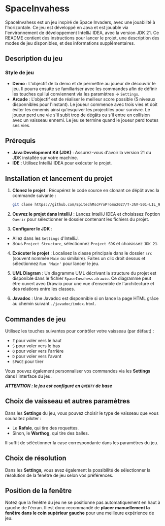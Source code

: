 # SpaceInvahess

SpaceInvahess est un jeu inspiré de Space Invaders, avec une jouabilité à l'horizontale. Ce jeu est développé en Java et est jouable via l'environnement de développement IntelliJ IDEA, avec la version JDK 21. Ce README contient des instructions pour lancer le projet, une description des modes de jeu disponibles, et des informations supplémentaires.

## Description du jeu

### Style de jeu

- **Demo** : L'objectif de la demo et de permettre au joueur de découvrir le jeu. Il pourra ensuite se familiariser avec les commandes afin de définir les touches qui lui conviennent via les paramètres -> `Settings`.
- **Arcade** : L'objectif est de réaliser le meilleur score possible (5 niveaux disponnibles pour l'instant). Le joueur commence avec trois vies et doit éviter les ennemis ainsi qu'esquiver les projectiles pour survivre. Le joueur perd une vie s'il subit trop de dégâts ou s'il entre en collision avec un vaisseau ennemi. Le jeu se termine quand le joueur perd toutes ses vies.

## Prérequis

- **Java Development Kit (JDK)** : Assurez-vous d'avoir la version 21 du JDK installée sur votre machine.
- **IDE** : Utilisez IntelliJ IDEA pour exécuter le projet.

## Installation et lancement du projet

1. **Clonez le projet** : Récupérez le code source en clonant ce dépôt avec la commande suivante :
   ```bash
   git clone https://github.com/EpitechMscProPromo2027/T-JAV-501-LIL_9.git
   ```
2. **Ouvrez le projet dans IntelliJ** :
   Lancez IntelliJ IDEA et choisissez l'option `Ouvrir` pour sélectionner le dossier contenant les fichiers du projet.

3. **Configurer le JDK** :

- Allez dans les `Settings` d'IntelliJ.
- Sous `Project Structure`, sélectionnez `Project SDK` et choisissez `JDK 21`.

4. **Exécuter le projet** : Localisez la classe principale dans le dossier `src` (souvent nommée `Main` ou similaire). Faites un clic droit dessus et sélectionnez `Run 'Main'` pour lancer le jeu.

5. **UML Diagram** : Un diagramme UML décrivant la structure du projet est disponible dans le fichier `SpaceInvahess.drawio`. Ce diagramme peut être ouvert avec Draw.io pour une vue d’ensemble de l'architecture et des relations entre les classes.

6. **Javadoc** : Une Javadoc est disponnible si on lance la page HTML grâce au chemin suivant `./javadoc/index.html`.

## Commandes de jeu

Utilisez les touches suivantes pour contrôler votre vaisseau (par défaut) :

- `Z` pour voler vers le haut
- `S` pour voler vers le bas
- `Q` pour voler vers l'arrière
- `D` pour voler vers l'avant
- `SPACE` pour tirer 

Vous pouvez également personnaliser vos commandes via les **Settings** dans l'interface du jeu.

***ATTENTION : le jeu est configuré en `QWERTY` de base***

## Choix de vaisseau et autres paramètres

Dans les **Settings** du jeu, vous pouvez choisir le type de vaisseau que vous souhaitez piloter :

- Le **Rafale**, qui tire des roquettes.
- Sinon, le **Warthog**, qui tire des balles.

Il suffit de séléctionner la case correspondante dans les paramètres du jeu.

## Choix de résolution

Dans les **Settings**, vous avez également la possibilité de sélectionner la résolution de la fenêtre de jeu selon vos préférences.

## Position de la fenêtre

Notez que la fenêtre du jeu ne se positionne pas automatiquement en haut à gauche de l'écran. Il est donc recommandé de **placer manuellement la fenêtre dans le coin supérieur gauche** pour une meilleure expérience de jeu.

